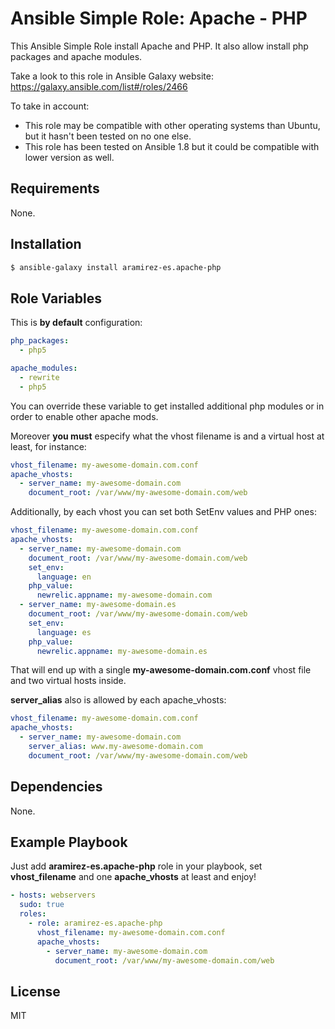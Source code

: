 Ansible Simple Role: Apache - PHP
=========

This Ansible Simple Role install Apache and PHP. It also allow install php packages and apache modules.

Take a look to this role in Ansible Galaxy website: https://galaxy.ansible.com/list#/roles/2466

To take in account:
* This role may be compatible with other operating systems than Ubuntu, but it hasn't been tested on no one else.
* This role has been tested on Ansible 1.8 but it could be compatible with lower version as well.

Requirements
------------

None.

Installation
------------

```bash
$ ansible-galaxy install aramirez-es.apache-php
```

Role Variables
--------------

This is **by default** configuration:

```yml
php_packages:
  - php5

apache_modules:
  - rewrite
  - php5
```

You can override these variable to get installed additional php modules or in order to enable other apache mods.

Moreover **you must** especify what the vhost filename is and a virtual host at least, for instance:

```yml
vhost_filename: my-awesome-domain.com.conf
apache_vhosts:
  - server_name: my-awesome-domain.com
    document_root: /var/www/my-awesome-domain.com/web
```

Additionally, by each vhost you can set both SetEnv values and PHP ones:

```yml
vhost_filename: my-awesome-domain.com.conf
apache_vhosts:
  - server_name: my-awesome-domain.com
    document_root: /var/www/my-awesome-domain.com/web
    set_env:
      language: en
    php_value:
      newrelic.appname: my-awesome-domain.com
  - server_name: my-awesome-domain.es
    document_root: /var/www/my-awesome-domain.com/web
    set_env:
      language: es
    php_value:
      newrelic.appname: my-awesome-domain.es
```

That will end up with a single **my-awesome-domain.com.conf** vhost file and two virtual hosts inside.

**server_alias** also is allowed by each apache_vhosts:

```yml
vhost_filename: my-awesome-domain.com.conf
apache_vhosts:
  - server_name: my-awesome-domain.com
    server_alias: www.my-awesome-domain.com
    document_root: /var/www/my-awesome-domain.com/web
```

Dependencies
------------

None.

Example Playbook
----------------

Just add **aramirez-es.apache-php** role in your playbook, set **vhost_filename** and one **apache_vhosts** at least and enjoy!

```yml
- hosts: webservers
  sudo: true
  roles:
    - role: aramirez-es.apache-php
      vhost_filename: my-awesome-domain.com.conf
      apache_vhosts:
        - server_name: my-awesome-domain.com
          document_root: /var/www/my-awesome-domain.com/web
```

License
-------

MIT
